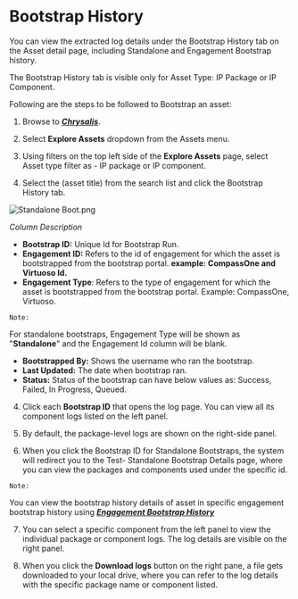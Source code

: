 # Bootstrap History


You can view the extracted log details under the Bootstrap History tab on the Asset detail page, including Standalone and Engagement Bootstrap history.

The Bootstrap History tab is visible only for Asset Type: IP Package or IP Component. 

Following are the steps to be followed to Bootstrap an asset:

1. Browse to [**_Chrysalis_**](https://aka.ms/Chrysalis/).

2. Select **Explore Assets** dropdown from the Assets menu.

2. Using filters on the top left side of the **Explore Assets** page, select Asset type filter as - IP package or IP component.

3. Select the (asset title) from the search list and click the Bootstrap History tab.

![Standalone Boot.png](/.attachments/Standalone%20Boot-f99f9f7e-ed51-487c-a2f8-a1caf67d9f94.png)

_Column Description_ 

- **Bootstrap ID:** Unique Id for Bootstrap Run.
- **Engagement ID:** Refers to the id of engagement for which the asset is bootstrapped from the bootstrap portal. **example: CompassOne and Virtuoso Id.**
- **Engagement Type**: Refers to the type of engagement for which the asset is bootstrapped from the bootstrap portal. Example: CompassOne, Virtuoso.

`Note:` 

For standalone bootstraps, Engagement Type will be shown as "**Standalone**" and the Engagement Id column will be blank.

- **Bootstrapped By:** Shows the username who ran the bootstrap.
- **Last Updated:** The date when bootstrap ran.
- **Status:** Status of the bootstrap can have below values as: 
Success, Failed, In Progress, Queued.

4. Click each **Bootstrap ID** that opens the log page. You can view all its component logs listed on the left panel. 

5. By default, the package-level logs are shown on the right-side panel.
 
6. When you click the Bootstrap ID for Standalone Bootstraps, the system will redirect you to the Test- Standalone Bootstrap Details page, where you can view the packages and components used under the specific id.

`Note:`

You can view the bootstrap history details of asset in specific engagement bootstrap history using [**_Engagement Bootstrap History_**](/Using-Chrysalis/Bootstrap-IP/Engagement-Bootstrap-History)

7. You can select a specific component from the left panel to view the individual package or component logs. The log details are visible on the right panel.

8. When you click the **Download logs** button on the right pane, a file gets downloaded to your local drive, where you can refer to the log details with the specific package name or component listed.

